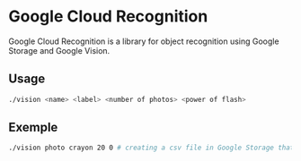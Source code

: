 # Google Cloud Recognition

Google Cloud Recognition is a library for object recognition using Google Storage and Google Vision.

## Usage

```bash
./vision <name> <label> <number of photos> <power of flash>
```
## Exemple

```bash
./vision photo crayon 20 0 # creating a csv file in Google Storage that can be imported from Google Vision
```